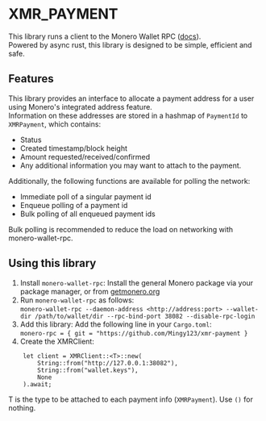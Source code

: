 # XMR_PAYMENT

This library runs a client to the Monero Wallet RPC
([docs](https://docs.getmonero.org/rpc-library/wallet-rpc/)).  
Powered by async rust, this library is designed to be simple, efficient and safe.

## Features

This library provides an interface to allocate a payment address for a user using Monero's integrated address feature.  
Information on these addresses are stored in a hashmap of `PaymentId` to `XMRPayment`, which contains:
- Status
- Created timestamp/block height
- Amount requested/received/confirmed
- Any additional information you may want to attach to the payment.

Additionally, the following functions are available for polling the network:
- Immediate poll of a singular payment id
- Enqueue polling of a payment id
- Bulk polling of all enqueued payment ids

Bulk polling is recommended to reduce the load on networking with monero-wallet-rpc.

## Using this library

1. Install `monero-wallet-rpc`: Install the general Monero package via your package manager,
or from [getmonero.org](https://www.getmonero.org/downloads/#cli)
2. Run `monero-wallet-rpc` as follows:  
`monero-wallet-rpc --daemon-address <http://address:port> --wallet-dir /path/to/wallet/dir --rpc-bind-port 38082 --disable-rpc-login`
3. Add this library: Add the following line in your `Cargo.toml`:  
`monero-rpc = { git = "https://github.com/Mingy123/xmr-payment }`
4. Create the XMRClient:  
```
    let client = XMRClient::<T>::new(
        String::from("http://127.0.0.1:38082"),
        String::from("wallet.keys"),
        None
    ).await;
```
T is the type to be attached to each payment info (`XMRPayment`). Use `()` for nothing.